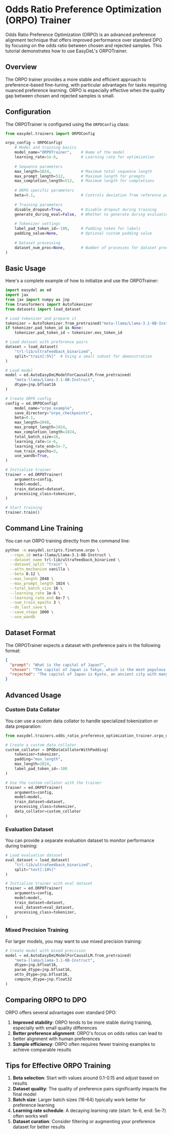 # Odds Ratio Preference Optimization (ORPO) Trainer

Odds Ratio Preference Optimization (ORPO) is an advanced preference alignment technique that offers improved performance over standard DPO by focusing on the odds ratio between chosen and rejected samples. This tutorial demonstrates how to use EasyDeL's ORPOTrainer.

## Overview

The ORPO trainer provides a more stable and efficient approach to preference-based fine-tuning, with particular advantages for tasks requiring nuanced preference learning. ORPO is especially effective when the quality gap between chosen and rejected samples is small.

## Configuration

The ORPOTrainer is configured using the `ORPOConfig` class:

```python
from easydel.trainers import ORPOConfig

orpo_config = ORPOConfig(
    # Model and training basics
    model_name="ORPOTrainer",    # Name of the model
    learning_rate=1e-6,          # Learning rate for optimization
    
    # Sequence parameters
    max_length=1024,             # Maximum total sequence length
    max_prompt_length=512,       # Maximum length for prompts
    max_completion_length=512,   # Maximum length for completions
    
    # ORPO specific parameters
    beta=0.1,                    # Controls deviation from reference policy
    
    # Training parameters
    disable_dropout=True,        # Disable dropout during training
    generate_during_eval=False,  # Whether to generate during evaluation
    
    # Tokenizer settings
    label_pad_token_id=-100,     # Padding token for labels
    padding_value=None,          # Optional custom padding value
    
    # Dataset processing
    dataset_num_proc=None,       # Number of processes for dataset processing
)
```

## Basic Usage

Here's a complete example of how to initialize and use the ORPOTrainer:

```python
import easydel as ed
import jax
from jax import numpy as jnp
from transformers import AutoTokenizer
from datasets import load_dataset

# Load tokenizer and prepare it
tokenizer = AutoTokenizer.from_pretrained("meta-llama/Llama-3.1-8B-Instruct")
if tokenizer.pad_token_id is None:
    tokenizer.pad_token_id = tokenizer.eos_token_id

# Load dataset with preference pairs
dataset = load_dataset(
    "trl-lib/ultrafeedback_binarized", 
    split="train[:5%]"  # Using a small subset for demonstration
)

# Load model
model = ed.AutoEasyDeLModelForCausalLM.from_pretrained(
    "meta-llama/Llama-3.1-8B-Instruct",
    dtype=jnp.bfloat16
)

# Create ORPO config
config = ed.ORPOConfig(
    model_name="orpo_example",
    save_directory="orpo_checkpoints",
    beta=0.1,
    max_length=2048,
    max_prompt_length=1024,
    max_completion_length=1024,
    total_batch_size=16,
    learning_rate=1e-6,
    learning_rate_end=5e-7,
    num_train_epochs=3,
    use_wandb=True,
)

# Initialize trainer
trainer = ed.ORPOTrainer(
    arguments=config,
    model=model,
    train_dataset=dataset,
    processing_class=tokenizer,
)

# Start training
trainer.train()
```

## Command Line Training

You can run ORPO training directly from the command line:

```bash
python -m easydel.scripts.finetune.orpo \
  --repo_id meta-llama/Llama-3.1-8B-Instruct \
  --dataset_name trl-lib/ultrafeedback_binarized \
  --dataset_split "train" \
  --attn_mechanism vanilla \
  --beta 0.12 \
  --max_length 2048 \
  --max_prompt_length 1024 \
  --total_batch_size 16 \
  --learning_rate 1e-6 \
  --learning_rate_end 6e-7 \
  --num_train_epochs 3 \
  --do_last_save \
  --save_steps 1000 \
  --use_wandb
```

## Dataset Format

The ORPOTrainer expects a dataset with preference pairs in the following format:

```json
{
  "prompt": "What is the capital of Japan?",
  "chosen": "The capital of Japan is Tokyo, which is the most populous metropolitan area in the world.",
  "rejected": "The capital of Japan is Kyoto, an ancient city with many temples."
}
```

## Advanced Usage

### Custom Data Collator

You can use a custom data collator to handle specialized tokenization or data preparation:

```python
from easydel.trainers.odds_ratio_preference_optimization_trainer.orpo_dataset import DPODataCollatorWithPadding

# Create a custom data collator
custom_collator = DPODataCollatorWithPadding(
    tokenizer=tokenizer,
    padding="max_length",
    max_length=1024,
    label_pad_token_id=-100
)

# Use the custom collator with the trainer
trainer = ed.ORPOTrainer(
    arguments=config,
    model=model,
    train_dataset=dataset,
    processing_class=tokenizer,
    data_collator=custom_collator
)
```

### Evaluation Dataset

You can provide a separate evaluation dataset to monitor performance during training:

```python
# Load evaluation dataset
eval_dataset = load_dataset(
    "trl-lib/ultrafeedback_binarized", 
    split="test[:10%]"
)

# Initialize trainer with eval dataset
trainer = ed.ORPOTrainer(
    arguments=config,
    model=model,
    train_dataset=dataset,
    eval_dataset=eval_dataset,
    processing_class=tokenizer,
)
```

### Mixed Precision Training

For larger models, you may want to use mixed precision training:

```python
# Create model with mixed precision
model = ed.AutoEasyDeLModelForCausalLM.from_pretrained(
    "meta-llama/Llama-3.1-8B-Instruct",
    dtype=jnp.bfloat16,
    param_dtype=jnp.bfloat16,
    attn_dtype=jnp.bfloat16,
    compute_dtype=jnp.float32
)
```

## Comparing ORPO to DPO

ORPO offers several advantages over standard DPO:

1. **Improved stability**: ORPO tends to be more stable during training, especially with small quality differences
2. **Better preference alignment**: ORPO's focus on odds ratios can lead to better alignment with human preferences
3. **Sample efficiency**: ORPO often requires fewer training examples to achieve comparable results

## Tips for Effective ORPO Training

1. **Beta selection**: Start with values around 0.1-0.15 and adjust based on results
2. **Dataset quality**: The quality of preference pairs significantly impacts the final model
3. **Batch size**: Larger batch sizes (16-64) typically work better for preference learning
4. **Learning rate schedule**: A decaying learning rate (start: 1e-6, end: 5e-7) often works well
5. **Dataset curation**: Consider filtering or augmenting your preference dataset for better results
